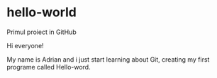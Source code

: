 # hello-world
Primul proiect in GitHub

Hi everyone!

My name is Adrian and i just start learning about Git, creating my first programe called Hello-word.

